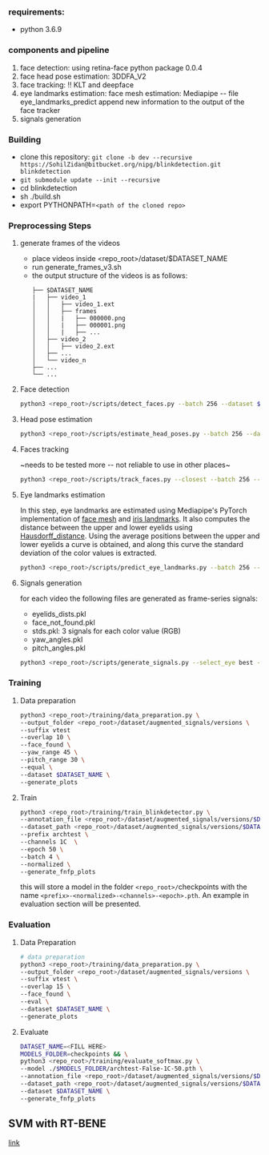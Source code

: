 ### requirements:
* python 3.6.9

### components and pipeline
1. face detection: using retina-face python package 0.0.4
2. face head pose estimation: 3DDFA_V2
3. face tracking: !! KLT and deepface
4. eye landmarks estimation: face mesh estimation: Mediapipe -- file eye_landmarks_predict append new information to the output of the face tracker
5. signals generation


<!-- ### TODO
* debugging code -- logging
* configs -->


### Building
* clone this repository: `git clone -b dev --recursive https://SohilZidan@bitbucket.org/nipg/blinkdetection.git blinkdetection`
* `git submodule update --init --recursive`
* cd blinkdetection
* sh ./build.sh
* export PYTHONPATH=`<path of the cloned repo>`

### Preprocessing Steps
1. generate frames of the videos
   * place videos inside <repo_root>/dataset/$DATASET_NAME
   * run generate_frames_v3.sh
   * the output structure of the videos is as follows:
      ```
      ├── $DATASET_NAME
      |   ├── video_1
      │   │   ├── video_1.ext
      │   │   ├── frames
      │   │   |   ├── 000000.png
      │   │   |   ├── 000001.png
      │   │   |   ├── ...
      │   ├── video_2
      │   │   ├── video_2.ext
      │   ├── ...
      │   └── video_n
      ├── ...
      └── ...
      ```
   
2. Face detection

   ```bash
   python3 <repo_root>/scripts/detect_faces.py --batch 256 --dataset $DATASET_NAME --resume
   ```

3. Head pose estimation 

   ```bash
   python3 <repo_root>/scripts/estimate_head_poses.py --batch 256 --dataset $DATASET_NAME
   ```

4. Faces tracking

   ~needs to be tested more -- not reliable to use in other places~

   ```bash
   python3 <repo_root>/scripts/track_faces.py --closest --batch 256 --dataset $DATASET_NAME
   ```

5. Eye landmarks estimation 

   In this step, eye landmarks are estimated using Mediapipe's PyTorch implementation of [face mesh](https://github.com/thepowerfuldeez/facemesh.pytorch) and [iris landmarks](https://github.com/cedriclmenard/irislandmarks.pytorch). It also computes the distance between the upper and lower eyelids using [Hausdorff_distance](https://en.wikipedia.org/wiki/Hausdorff_distance). Using the average positions between the upper and lower eyelids a curve is obtained, and along this curve the standard deviation of the color values is extracted.

   ```bash
   python3 <repo_root>/scripts/predict_eye_landmarks.py --batch 256 --dataset $DATASET_NAME --dim 2D
   ```

6. Signals generation

   for each video the following files are generated as frame-series signals:

   * eyelids_dists.pkl
   * face_not_found.pkl
   * stds.pkl: 3 signals for each color value (RGB)
   * yaw_angles.pkl
   * pitch_angles.pkl

   ```bash
   python3 <repo_root>/scripts/generate_signals.py --select_eye best --dataset $DATASET_NAME
   ```

### Training

1. Data preparation

   ```bash
   python3 <repo_root>/training/data_preparation.py \
   --output_folder <repo_root>/dataset/augmented_signals/versions \
   --suffix vtest 
   --overlap 10 \
   --face_found \
   --yaw_range 45 \
   --pitch_range 30 \
   --equal \
   --dataset $DATASET_NAME \
   --generate_plots
   ```

2. Train

   ```bash
   python3 <repo_root>/training/train_blinkdetector.py \
   --annotation_file <repo_root>/dataset/augmented_signals/versions/$DATASET_NAME/annotations-vtest.json \
   --dataset_path <repo_root>/dataset/augmented_signals/versions/$DATASET_NAME/vtest/training \
   --prefix archtest \
   --channels 1C  \
   --epoch 50 \
   --batch 4 \
   --normalized \
   --generate_fnfp_plots
   ```

   this will store a model in the folder `<repo_root>/`checkpoints with the name `<prefix>-<normalized>-<channels>-<epoch>.pth`. An example in evaluation section will be presented.

### Evaluation

1. Data Preparation

   ```bash
   # data preparation
   python3 <repo_root>/training/data_preparation.py \
   --output_folder <repo_root>/dataset/augmented_signals/versions \
   --suffix vtest \
   --overlap 15 \
   --face_found \
   --eval \
   --dataset $DATASET_NAME \
   --generate_plots
   ```

2. Evaluate

   ```bash
   DATASET_NAME=<FILL HERE>
   MODELS_FOLDER=checkpoints && \
   python3 <repo_root>/training/evaluate_softmax.py \
   --model ./$MODELS_FOLDER/archtest-False-1C-50.pth \
   --annotation_file <repo_root>/dataset/augmented_signals/versions/$DATASET_NAME/annotations-vtest.json \
   --dataset_path <repo_root>/dataset/augmented_signals/versions/$DATASET_NAME/vtest/training \
   --dataset $DATASET_NAME \
   --generate_fnfp_plots
   ```

## SVM with RT-BENE
[link](./examples/rtbene/README.md)